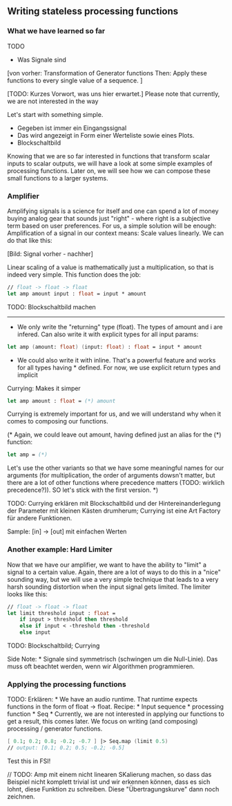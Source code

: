 
## Writing stateless processing functions

### What we have learned so far

TODO
* Was Signale sind

[von vorher: 
    Transformation of Generator functions
    Then: Apply these functions to every single value of a sequence.
]


[TODO: Kurzes Vorwort, was uns hier erwartet.] Please note that currently, we are not interested in the way 

Let's start with something simple.

* Gegeben ist immer ein Eingangssignal
* Das wird angezeigt in Form einer Werteliste sowie eines Plots.
* Blockschaltbild



Knowing that we are so far interested in functions that transform scalar inputs to scalar outputs, we will have a look at some simple examples of processing functions. Later on, we will see how we can compose these small functions to a larger systems.

### Amplifier

Amplifying signals is a science for itself and one can spend a lot of money buying analog gear that sounds just "right" - where right is a subjective term based on user preferences. For us, a simple solution will be enough: Amplification of a signal in our context means: Scale values linearly. We can do that like this:

[Bild: Signal vorher - nachher]

Linear scaling of a value is mathematically just a multiplication, so that is indeed very simple. This function does the job:

```fsharp
// float -> float -> float
let amp amount input : float = input * amount
```

TODO: Blockschaltbild machen

--- 
* We only write the "returning" type (float). The types of amount and i are infered. Can also write it with explicit types for all input params: 
```fsharp
let amp (amount: float) (input: float) : float = input * amount
```

* We could also write it with inline. That's a powerful feature and works for all types having * defined. For now, we use explicit return types and implicit 

Currying: Makes it simper
```fsharp
let amp amount : float = (*) amount
```

Currying is extremely important for us, and we will understand why when it comes to composing our functions.

(*
Again, we could leave out amount, having defined just an alias for the (*) function:
```fsharp
let amp = (*)
```

Let's use the other variants so that we have some meaningful names for our arguments (for multiplication, the order of arguments dowsn't matter, but there are a lot of other functions where precedence matters (TODO: wirklich precedence?)). SO let's stick with the first version.
*)

TODO: Currying erklären mit Blockschaltbild und der Hintereinanderlegung der Parameter mit kleinen Kästen drumherum; Currying ist eine Art Factory für andere Funktionen.

Sample: [in] -> [out] mit einfachen Werten

### Another example: Hard Limiter

Now that we have our amplifier, we want to have the ability to "limit" a signal to a certain value. Again, there are a lot of ways to do this in a "nice" sounding way, but we will use a very simple technique that leads to a very harsh sounding distortion when the input signal gets limited. The limiter looks like this:

```fsharp
// float -> float -> float
let limit threshold input : float =
    if input > threshold then threshold
    else if input < -threshold then -threshold
    else input
```

TODO: Blockschaltbild; Currying

Side Note: * Signale sind symmetrisch (schwingen um die Null-Linie). Das muss oft beachtet werden, wenn wir Algorithmen programmieren. 


### Applying the processing functions

TODO: Erklären: 
    * We have an audio runtime. That runtime expects functions in the form of float -> float. Recipe:
        * Input sequence
        * processing function
        * Seq
    * Currently, we are not interested in applying our functions to get a result, this comes later. We focus on writing (and composing) processing / generator functions.

```fsharp
[ 0.1; 0.2; 0.8; -0.2; -0.7 ] |> Seq.map (limit 0.5)
// output: [0.1; 0.2; 0.5; -0.2; -0.5]
```

Test this in FSI!


// TODO: Amp mit einem nicht linearen SKalierung machen, so dass das Beispiel nicht komplett trivial ist und wir erkennen können, dass es sich lohnt, diese Funktion zu schreiben. Diese "Übertragungskurve" dann noch zeichnen.
